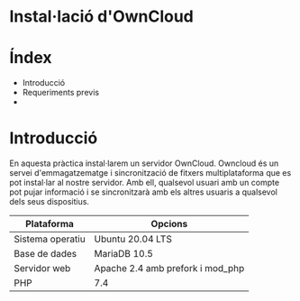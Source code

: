 # Instal·lació d'OwnCloud








# Índex
* Introducció
* Requeriments previs
* 




# Introducció

En aquesta pràctica instal·larem un servidor OwnCloud.
Owncloud és un servei d'emmagatzematge i sincronització de fitxers multiplataforma que es pot instal·lar al nostre servidor.
Amb ell, qualsevol usuari amb un compte pot pujar informació i se sincronitzarà amb els altres usuaris a qualsevol dels seus dispositius.




| Plataforma | Opcions |
| ----------- | ----------- |
| Sistema operatiu | Ubuntu 20.04 LTS |
| Base de dades | MariaDB 10.5 |
| Servidor web | Apache 2.4 amb prefork i mod_php |
| PHP | 7.4 |
